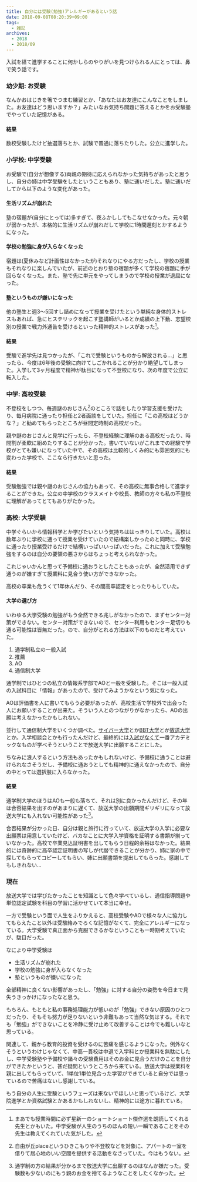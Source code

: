 ```yaml
---
title: 自分には受験(勉強)アレルギーがあるという話
date: 2018-09-08T08:20:39+09:00
tags:
  - 雑記
archives:
  - 2018
  - 2018/09
---
```


入試を経て進学することに何かしらのやりがいを見つけられる人にとっては、鼻で笑う話です。

### 幼少期: お受験

なんかおはじきを箸でつまむ練習とか、「あなたはお友達にこんなことをしました。お友達はどう思いますか？」みたいなお気持ち問題に答えるとかをお受験塾でやっていた記憶がある。

#### 結果

数校受験したけど抽選落ちとか、試験で普通に落ちたりした。公立に進学した。

### 小学校: 中学受験

お受験で(自分が想像する)両親の期待に応えられなかった気持ちがあったと思うし、自分の姉は中学受験をしたということもあり、塾に通いだした。塾に通いだしてから以下のような変化があった。

#### 生活リズムが崩れた

塾の宿題が(自分にとっては)多すぎて、夜ふかししてもこなせなかった。元々朝が弱かったが、本格的に生活リズムが崩れだして学校に1時間遅刻とかするようになった。

#### 学校の勉強に身が入らなくなった

宿題は(夏休みなど計画性はなかったが)それなりにやる方だったし、学校の授業もそれなりに楽しんでいたが、前述のとおり塾の宿題が多くて学校の宿題に手が回らなくなった。また、塾で先に単元をやってしまうので学校の授業が退屈になった。

#### 塾というものが嫌いになった

他の塾生と週3〜5回すし詰めになって授業を受けたという単純な身体的ストレスもあれば、急にヒステリックを起こす塾講師がいるとか成績の上下動、志望校別の授業で戦力外通告を受けるといった精神的ストレスがあった[^ろくでもない塾講師だけでもない]。

[^ろくでもない塾講師だけでもない]: まあでも授業時間に必ず星新一のショートショート傑作選を朗読してくれる先生とかもいた。中学受験が人生のうちのほんの短い一瞬であることをその先生は教えてくれていた気がした。

#### 結果

受験で進学先は見つかったが、「これで受験というものから解放される…」と思ったら、今度は6年後の受験に向けてしごかれることが分かり絶望してしまった。入学して3ヶ月程度で精神が駄目になって不登校になり、次の年度で公立に転入した。

### 中学: 高校受験

不登校をしつつ、毎週謎のおじさん[^謎のおじさんとは]のところで話をしたり学習支援を受けたり、毎月病院に通ったり担任と2者面談をしていた。担任に「この高校はどうかな？」と勧めてもらったところが昼間定時制の高校だった。

[^謎のおじさんとは]: 自由が丘placeというひきこもりや不登校などを対象に、アパートの一室を借りて居心地のいい空間を提供する活動をなさっていた。今はもうない。

親や謎のおじさんと見学に行ったら、不登校経験に理解のある高校だったり、時間割が柔軟に組めたりすることが分かった。書いていないがこれまでの経験で学校がとても嫌いになっていた中で、その高校は比較的しくみ的にも雰囲気的にも変わった学校で、ここなら行きたいと思った。

#### 結果

受験勉強では親や謎のおじさんの協力もあって、その高校に無事合格して進学することができた。公立の中学校のクラスメイトや校長、教師の方々も私の不登校に理解があってとてもありがたかった。

### 高校: 大学受験

中学ぐらいから情報科学とか学びたいという気持ちははっきりしていた。高校は数年ぶりに学校に通って授業を受けていたので結構楽しかったのと同時に、学校に通ったり授業受けるだけで結構いっぱいいっぱいだった。これに加えて受験勉強をするのは自分の要領の悪さからはちょっと考えられなかった。

これじゃいかんと思って予備校に通おうとしたこともあったが、全然活用できず通うのが嫌すぎて授業料に見合う使い方ができなかった。

高校の卒業も危うくて1年休んだり、その間高卒認定をとったりもしていた。

#### 大学の選び方

いわゆる大学受験の勉強がもう全然できる兆しがなかったので、まずセンター対策ができない。センター対策ができないので、センター利用もセンター足切りも通る可能性は皆無だった。ので、自分がとれる方法は以下のものだと考えていた。

1. 通学制私立の一般入試
2. 推薦
3. AO
4. 通信制大学

通学制ではひとつの私立の情報系学部でAOと一般を受験した。そこは一般入試の入試科目に「情報」があったので、受けてみようかなという気になった。

AOは評価書を人に書いてもらう必要があったが、高校生活で学校外で出会った人にお願いすることが出来た。そういう人とのつながりがなかったら、AOの出願は考えなかったかもしれない。

並行して通信制大学をいくつか調べた。[サイバー大学](http://www.cyber-u.ac.jp/)とか[BBT大学](http://bbt.ac/)とか[放送大学](https://www.ouj.ac.jp/)とか。入学相談会とかも行ったんだけど、最終的には[入試がなくて](https://www.ouj.ac.jp/hp/toiawase/university/#anc-q1-02)一番アカデミックなものが学べそうということで放送大学に出願することにした。

ちなみに浪人するという方法もあったかもしれないけど、予備校に通うことは避けられなさそうだし、予備校に通おうとしても精神的に通えなかったので、自分の中とっては選択肢に入らなかった。

#### 結果

通学制大学のほうはAOも一般も落ちて、それは別に良かったんだけど、その年は合否結果を出すのがあまりに遅くて、放送大学の出願期間ギリギリになって放送大学にも入れない可能性があった[^んなアホな]。

合否結果が分かった日、自分は親と旅行に行っていて、放送大学の入学に必要な出願票は用意していたけど、バカなことに大学入学資格を証明する書類が揃っていなかった。高校で卒業見込証明書を出してもらう日程的余裕はなかった。結果的には奇跡的に高卒認定証明書の写しが代替できることが分かり、姉に家の中で探してもらってコピーしてもらい、姉に出願書類を提出してもらった。感謝してもしきれない…

### 現在

放送大学では学びたかったことを知識として色々学べているし、通信指導問題や単位認定試験を科目の学習に活かせていて本当に幸せ。

一方で受験という面で人生をふりかえると、高校受験やAOで様々な人に協力してもらえたこと以外は受験絡みでろくな記憶がなくて、完全にアレルギーになっている。大学受験で真正面から克服できるかなということも一時期考えていたが、駄目だった。

なにより中学受験は

* 生活リズムが崩れた
* 学校の勉強に身が入らなくなった
* 塾というものが嫌いになった

全部精神に良くない影響があったし、「勉強」に対する自分の姿勢を今日まで見失うきっかけになったなと思う。

もちろん、もともと私の事務処理能力が低いのが「勉強」できない原因のひとつだったり、そもそも努力が足りないという非難もあって当然な気はする。それでも「勉強」ができないことを冷静に受け止めて改善することは今でも難しいなと思っている。

関連して、親から教育的投資を受けるのに苦痛を感じるようになった。例外なくそうというわけじゃなくて、中高一貫校は中退で入学料とか授業料を無駄にしたし、中学受験塾や予備校や諸々の受験費用はそのお金に見合うだけのことを自分ができたかというと、甚だ疑問というところから来ている。放送大学は授業料を親に出してもらっていて、1単位1単位見合った学習ができていると自分では思っているので苦痛はないし感謝している。

もう自分の人生に受験というフェーズは来ないでほしいと思っているけど、大学院進学とか資格試験とかあるかもしれないし、精神的には途方に暮れている。

[^んなアホな]: 通学制の方の結果が分かるまで放送大学に出願するのはなんか嫌だった。受験数も少ないのにもう親のお金を捨てるようなことをしたくなかった。
